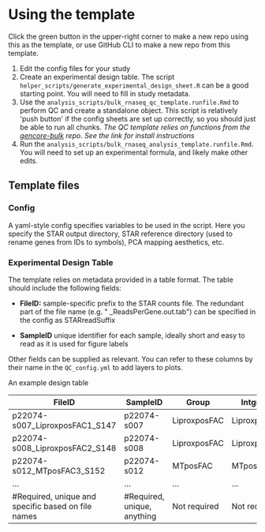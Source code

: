 # Using the template #

Click the green button in the upper-right corner to make a new repo using this as the template, or use GitHub CLI to make a new repo from this template.

1. Edit the config files for your study
2. Create an experimental design table. The script `helper_scripts/generate_experimental_design_sheet.R` can
be a good starting point. You will need to fill in study metadata.
3. Use the `analysis_scripts/bulk_rnaseq_qc_template.runfile.Rmd` to perform QC and create
a standalone object. This script is relatively 'push button' if the config sheets
are set up correctly, so you should just be able to run all chunks.
*The QC template relies on functions from the [gencore-bulk](https://github.com/yerkes-gencore/gencore-bulk) repo. See the link for install instructions*
4. Run the `analysis_scripts/bulk_rnaseq_analysis_template.runfile.Rmd`. You will need to
set up an experimental formula, and likely make other edits.

## Template files ##

### Config ###

A yaml-style config specifies variables to be used in the script. Here you specify the STAR output directory, STAR reference directory (used to rename genes from IDs to symbols), PCA mapping aesthetics, etc. 

### Experimental Design Table ###
 
The template relies on metadata provided in a table format. The table should include the following fields:

* **FileID:** sample-specific prefix to the STAR counts file. The redundant part of the file name (e.g. " _ReadsPerGene.out.tab") can be specified in the config as STARreadSuffix

* **SampleID** unique identifier for each sample, ideally short and easy to read as it is used for figure labels

Other fields can be supplied as relevant. You can refer to these columns by their name in the `QC_config.yml` to add layers to plots.

An example design table

|FileID  	| SampleID |  	Group |	Intgroup 	| Label |
| --- | --- | --- | --- | --- |
|p22074-s007_LiproxposFAC1_S147	| p22074-s007	| LiproxposFAC  |	LiproxposFAC |	LiproxposFAC_S147 |
|p22074-s008_LiproxposFAC2_S148 |	p22074-s008	| LiproxposFAC	| LiproxposFAC	| LiproxposFAC_S148 |
|p22074-s012_MTposFAC3_S152     |	p22074-s012	| MTposFAC      |	MTposFAC |	MTposFAC_S152 |
| … | … | … | … | … |
| #Required, unique and specific based on file names | #Required, unique, anything	| Not required	| Not required	| Not required |
